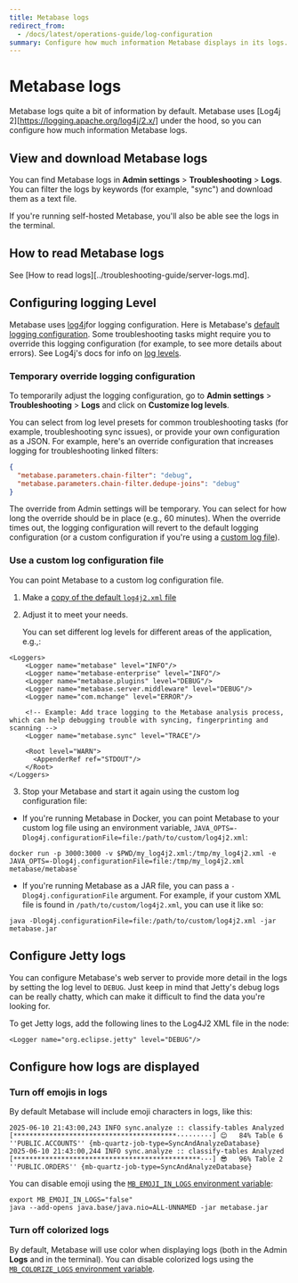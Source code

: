 ```yaml
---
title: Metabase logs
redirect_from:
  - /docs/latest/operations-guide/log-configuration
summary: Configure how much information Metabase displays in its logs.
---
```


# Metabase logs

Metabase logs quite a bit of information by default. Metabase uses [Log4j 2][https://logging.apache.org/log4j/2.x/] under the hood, so you can configure how much information Metabase logs.

## View and download Metabase logs

You can find Metabase logs in **Admin settings** > **Troubleshooting** > **Logs**. You can filter the logs by keywords (for example, "sync") and download them as a text file.

If you're running self-hosted Metabase, you'll also be able see the logs in the terminal.

## How to read Metabase logs

See [How to read logs][../troubleshooting-guide/server-logs.md].

## Configuring logging Level

Metabase uses [log4j](https://logging.apache.org/log4j/2.x/)for logging configuration. Here is Metabase's [default logging configuration](https://github.com/metabase/metabase/blob/master/resources/log4j2.xml). Some troubleshooting tasks might require you to override this logging configuration (for example, to see more details about errors). See Log4j's docs for info on [log levels](https://logging.apache.org/log4j/2.x/manual/customloglevels.html).

### Temporary override logging configuration

To temporarily adjust the logging configuration, go to **Admin settings** > **Troubleshooting** > **Logs** and click on **Customize log levels**.

You can select from log level presets for common troubleshooting tasks (for example, troubleshooting sync issues), or provide your own configuration as a JSON. For example, here's an override configuration that increases logging for troubleshooting linked filters:

```json
{
  "metabase.parameters.chain-filter": "debug",
  "metabase.parameters.chain-filter.dedupe-joins": "debug"
}
```

The override from Admin settings will be temporary. You can select for how long the override should be in place (e.g., 60 minutes). When the override times out, the logging configuration will revert to the default logging configuration (or a custom configuration if you're using a [custom log file](#use-a-custom-log-configuration-file)).

### Use a custom log configuration file

You can point Metabase to a custom log configuration file.

1. Make a [copy of the default `log4j2.xml` file](https://github.com/metabase/metabase/blob/master/resources/log4j2.xml)
2. Adjust it to meet your needs.

   You can set different log levels for different areas of the application, e.g.,:

```
<Loggers>
    <Logger name="metabase" level="INFO"/>
    <Logger name="metabase-enterprise" level="INFO"/>
    <Logger name="metabase.plugins" level="DEBUG"/>
    <Logger name="metabase.server.middleware" level="DEBUG"/>
    <Logger name="com.mchange" level="ERROR"/>

    <!-- Example: Add trace logging to the Metabase analysis process, which can help debugging trouble with syncing, fingerprinting and scanning -->
    <Logger name="metabase.sync" level="TRACE"/>

    <Root level="WARN">
      <AppenderRef ref="STDOUT"/>
    </Root>
</Loggers>
```

3. Stop your Metabase and start it again using the custom log configuration file:

- If you're running Metabase in Docker, you can point Metabase to your custom log file using an environment variable, `JAVA_OPTS=-Dlog4j.configurationFile=file:/path/to/custom/log4j2.xml`:

```
docker run -p 3000:3000 -v $PWD/my_log4j2.xml:/tmp/my_log4j2.xml -e JAVA_OPTS=-Dlog4j.configurationFile=file:/tmp/my_log4j2.xml metabase/metabase`
```

- If you're running Metabase as a JAR file, you can pass a `-Dlog4j.configurationFile` argument. For example, if your custom XML file is found in `/path/to/custom/log4j2.xml`, you can use it like so:

```
java -Dlog4j.configurationFile=file:/path/to/custom/log4j2.xml -jar metabase.jar
```

## Configure Jetty logs

You can configure Metabase's web server to provide more detail in the logs by setting the log level to `DEBUG`. Just keep in mind that Jetty's debug logs can be really chatty, which can make it difficult to find the data you're looking for.

To get Jetty logs, add the following lines to the Log4J2 XML file in the <Loggers> node:

```
<Logger name="org.eclipse.jetty" level="DEBUG"/>
```

## Configure how logs are displayed

### Turn off emojis in logs

By default Metabase will include emoji characters in logs, like this:

```
2025-06-10 21:43:00,243 INFO sync.analyze :: classify-tables Analyzed [*****************************************·········] 😊   84% Table 6 ''PUBLIC.ACCOUNTS'' {mb-quartz-job-type=SyncAndAnalyzeDatabase}
2025-06-10 21:43:00,244 INFO sync.analyze :: classify-tables Analyzed [***********************************************···] 😎   96% Table 2 ''PUBLIC.ORDERS'' {mb-quartz-job-type=SyncAndAnalyzeDatabase}

```

You can disable emoji using the [`MB_EMOJI_IN_LOGS` environment variable](../configuring-metabase/environment-variables.md#mb_emoji_in_logs):

```
export MB_EMOJI_IN_LOGS="false"
java --add-opens java.base/java.nio=ALL-UNNAMED -jar metabase.jar
```

### Turn off colorized logs

By default, Metabase will use color when displaying logs (both in the Admin **Logs** and in the terminal). You can disable colorized logs using the [`MB_COLORIZE_LOGS` environment variable](../configuring-metabase/environment-variables.md#mb_colorize_logs).

